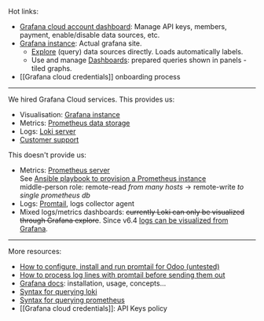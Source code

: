 Hot links:
* [Grafana cloud account dashboard](https://grafana.com/orgs/coopdevs/): Manage API keys, members, payment, enable/disable data sources, etc.
* [Grafana instance](https://coopdevs.grafana.net/): Actual grafana site.
  * [Explore](https://coopdevs.grafana.net/explore) (query) data sources directly. Loads automatically labels.
  * Use and manage [Dashboards](https://coopdevs.grafana.net/dashboards): prepared queries shown in panels - tiled graphs.
* [[Grafana cloud credentials]] onboarding process

---

We hired Grafana Cloud services. This provides us:
* Visualisation:  [Grafana instance](https://coopdevs.grafana.net/)
* Metrics: [Prometheus data storage](https://grafana.com/products/cloud#prometheus-details)
* Logs: [Loki server](https://grafana.com/oss/loki#about)
* [Customer support](https://grafana.com/contact)

This doesn't provide us:
* Metrics: [Prometheus server](https://prometheus.io/docs/introduction/overview/)  
  See [Ansible playbook to provision a Prometheus instance](https://gitlab.com/coopdevs/monitor-provisioning/)  
  middle-person role: remote-read _from many hosts_ → remote-write _to single prometheus db_
* Logs: [Promtail](https://github.com/grafana/loki/blob/master/docs/promtail.md), logs collector agent
* Mixed logs/metrics dashboards: ~~currently Loki can only be visualized through Grafana explore~~. Since v6.4 [logs can be visualized from Grafana](https://grafana.com/docs/features/panels/logs/).

---

More resources:
* [How to configure, install and run promtail for Odoo (untested)](https://gitlab.com/snippets/1868202)
* [How to process log lines with promtail before sending them out](https://github.com/grafana/loki/blob/master/docs/logentry/processing-log-lines.md)
* [Grafana docs](https://grafana.com/docs/): installation, usage, concepts...
* [Syntax for querying loki](https://github.com/grafana/loki/blob/master/docs/usage.md)
* [Syntax for querying prometheus](https://prometheus.io/docs/prometheus/latest/querying/basics/)
* [[Grafana cloud credentials]]: API Keys policy
